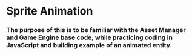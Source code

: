 # Sprite Animation

### The purpose of this is to be familiar with the Asset Manager and Game Engine base code, while practicing coding in JavaScript and building example of an animated entity. 
